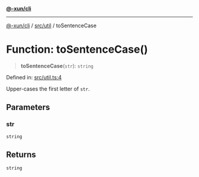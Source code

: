 [**@-xun/cli**](../../../README.md)

***

[@-xun/cli](../../../README.md) / [src/util](../README.md) / toSentenceCase

# Function: toSentenceCase()

> **toSentenceCase**(`str`): `string`

Defined in: [src/util.ts:4](https://github.com/Xunnamius/cli-utils/blob/3e95f8ce42185c7633feda8038393f1d5d6e79dd/src/util.ts#L4)

Upper-cases the first letter of `str`.

## Parameters

### str

`string`

## Returns

`string`
